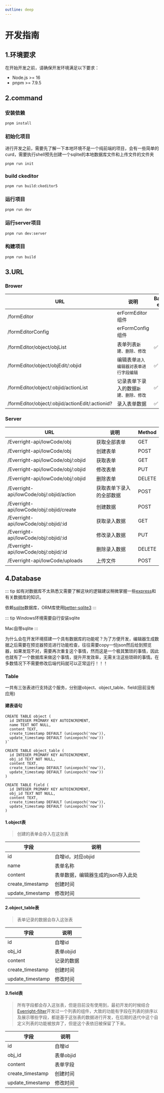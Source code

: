 ```yaml
---
outline: deep
---
```

# 开发指南

## 1.环境要求
在开始开发之前，请确保开发环境满足以下要求：

- Node.js >= 16
- pnpm >= 7.9.5

## 2.command

### 安装依赖
```shell
pnpm install
```

### 初始化项目
进行开发之前，需要先了解一下本地环境不是一个纯前端的项目，会有一些简单的curd，需要执行shell预先创建一个sqlite的本地数据库文件和上传文件的文件夹
```shell
pnpm run init
```

### build ckeditor
```shell
pnpm run build:ckeditor5
```

### 运行项目
```shell
pnpm run dev
```

### 运行server项目
```shell
pnpm run dev:server
```


### 构建项目
```shell
pnpm run build
```

## 3.URL

### Brower

| URL                                             | 说明              | Back-end           |
|-------------------------------------------------|-----------------|--------------------|
| /formEditor                                     | erFormEditor组件  |                    |
| /formEditorConfig                               | erFormConfig组件  |                    |
| /formEditor/object/objList                      | 表单列表`新建、删除、修改`  | :white_check_mark: |
| /formEditor/object/objEdit/:objid               | 编辑表单`进入编辑器对表单进行字段编辑` | :white_check_mark: |
| /formEditor/object/:objid/actionList            | 记录表单下录入的数据`新建、删除、修改`      | :white_check_mark: |
| /formEditor/object/:objid/actionEdit/:actionid? | 录入表单数据           | :white_check_mark: |

### Server

| URL                                      | 说明           | Method |
|------------------------------------------|--------------|-------|
| /Everright-api/lowCode/obj               | 获取全部表单       | GET   |
| /Everright-api/lowCode/obj               | 创建表单         | POST  |
| /Everright-api/lowCode/obj/:objid        | 获取表单         | GET   |
| /Everright-api/lowCode/obj/:objid        | 修改表单         | PUT   |
| /Everright-api/lowCode/obj/:objid        | 删除表单         | DELETE |
| /Everright-api/lowCode/obj/:objid/action | 获取表单下录入的全部数据 | POST  |
| /Everright-api/lowCode/obj/:objid/create | 创建数据         | POST  |
| /Everright-api/lowCode/obj/:objid/:id    | 获取录入数据       | GET   |
| /Everright-api/lowCode/obj/:objid/:id    | 修改录入数据       | PUT   |
| /Everright-api/lowCode/obj/:objid/:id    | 删除录入数据       | DELETE |
| /Everright-api/lowCode/uploads           | 上传文件         | POST  |

## 4.Database

::: tip
如有对数据库不太熟悉又需要了解这块的逻辑建议稍微掌握一些[express](https://github.com/expressjs/express)和有关数据库的知识。

依赖[sqlite](https://github.com/sqlite/sqlite)数据库，ORM库使用[better-sqlite3](https://github.com/WiseLibs/better-sqlite3)
:::

::: tip
Windows环境需要自行安装sqlite

Mac自带sqlite
:::


为什么会在开发环境搭建一个具有数据库的功能呢？为了方便开发，编辑器生成数据之后需要在预览器预览进行功能检查，往往需要copy一份json然后给到预览器，如果发现不对，需要再次重复这个事情，然而这是一个极其繁琐的事情，因此也就有了一个数据库来做这个事情，提升开发效率，无需关注这些琐碎的事情。在多数情况下不需要修改后端代码就可以正常运行！！！

### Table
一共有三张表进行支持这个服务，分别是object、object_table、field(目前没有应用)

#### 建表语句
```shell [pnpm]
CREATE TABLE object (
  id INTEGER PRIMARY KEY AUTOINCREMENT,
  name TEXT NOT NULL,
  content TEXT,
  create_timestamp DEFAULT (unixepoch('now')),
  update_timestamp DEFAULT (unixepoch('now'))
)`

CREATE TABLE object_table (
  id INTEGER PRIMARY KEY AUTOINCREMENT,
  obj_id TEXT NOT NULL,
  content TEXT,
  create_timestamp DEFAULT (unixepoch('now')),
  update_timestamp DEFAULT (unixepoch('now'))
)

CREATE TABLE field (
  id INTEGER PRIMARY KEY AUTOINCREMENT,
  obj_id TEXT NOT NULL,
  content TEXT,
  create_timestamp DEFAULT (unixepoch('now')),
  update_timestamp DEFAULT (unixepoch('now'))
)
```

#### 1.object表

> 创建的表单会存入在这张表

| 字段 | 说明                  |
|----|---------------------|
|  id  | 自增id，对应objid                |
|  name  | 表单名称                |
|  content  | 表单数据，编辑器生成的json存入此处 |
|  create_timestamp  | 创建时间                |
|  update_timestamp  | 修改时间                |

#### 2.object_table表

> 表单记录的数据会存入这张表

| 字段 | 说明    |
|----|-------|
|  id  | 自增id  |
|  obj_id  | 表单objid |
|  content  | 记录的数据 |
|  create_timestamp  | 创建时间  |
|  update_timestamp  | 修改时间  |

#### 3.field表

> 所有字段都会存入这张表，但是目前没有使用到，最初开发的时候结合[Everright-filter](/filter/introduction)开发过一个列表的组件，大致的功能有字段在列表的排序以及展示哪些字段，都是基于这张表的数据进行开发，在后期的迭代中这个自定义列表的功能被放弃了，但是这个表依旧被保留了下来。

| 字段 | 说明      |
|----|---------|
|  id  | 自增id    |
|  obj_id  | 表单objid |
|  content  | 表单字段    |
|  create_timestamp  | 创建时间    |
|  update_timestamp  | 修改时间    |
